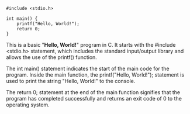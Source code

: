 

    #include <stdio.h>
    
    int main() {
        printf("Hello, World!");
        return 0;
    }


This is a basic "**Hello, World!**" program in C. It starts with the #include <stdio.h> statement, which includes the standard input/output library and allows the use of the printf() function.

The int main() statement indicates the start of the main code for the program. Inside the main function, the printf("Hello, World!"); statement is used to print the string "Hello, World!" to the console.

The return 0; statement at the end of the main function signifies that the program has completed successfully and returns an exit code of 0 to the operating system.